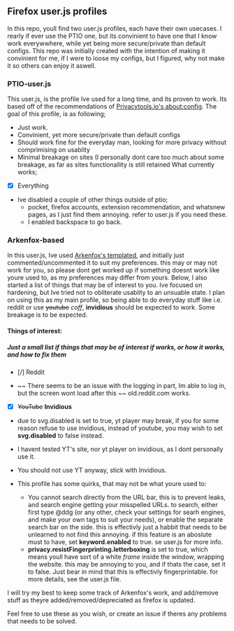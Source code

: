 ## Firefox user.js profiles
In this repo, youll find two user.js profiles, each have their own usecases.
I rearly if ever use the PTIO one, but its convinient to have one that I know work everywwhere, while yet being more secure/private than default configs.
This repo was initially created with the intention of making it convinient for me, if I were to loose my configs, but I figured, why not make it so others can enjoy it aswell.


### PTIO-user.js
This user.js, is the profile Ive used for a long time, and its proven to work.
Its based off of the recommendations of [Privacytools.io's about:config](https://privacytools.io/browsers/#about_config).
The goal of this profile, is as following;

- Just work.
- Convinient, yet more secure/private than default configs
- Should work fine for the everyday man, looking for more privacy without comprimising on usablity
- Minimal breakage on sites (I personally dont care too much about some breakage, as far as sites functionallity is still retained
What currently works;
- [x] Everything

* Ive disabled a couple of other things outside of ptio;
	* pocket, firefox accounts, extension recommendation, and whatsnew pages, as I just find them annoying. refer to user.js if you need these.
	* I enabled backspace to go back.

### Arkenfox-based
In this user.js, Ive used [Arkenfox's templated](github.com/arkenfox/user.js), and initially just commented/uncommented it to suit my preferences. this may or may not work for you, so please dont get worked up if something doesnt work like youre used to, as my preferences may differ from yours. Below, I also started a list of things that may be of interest to you. 
Ive focused on hardening, but Ive tried not to obliterate usablity to an unsuable state.
I plan on using this as my main profile, so being able to do everyday stuff like i.e. reddit or use ~~youtube~~ *coff*, **invidious** should be expected to work. 
Some breakage is to be expected.

#### Things of interest:
##### Just a small list if things that may be of interest if works, or how it works, and how to *fix* them

- [/] Reddit

* ~~ There seems to be an issue with the logging in part, Im able to log in, but the screen wont load after this ~~ old.reddit.com works.

- [x] ~~YouTube~~ **Invidious**

* due to svg.disabled is set to true, yt player may break, if you for some reason refuse to use invidious, instead of youtube, you may wish to set **svg.disabled** to false instead. 
* I havent tested YT's site, nor yt player on invidious, as I dont personally use it.
* You should not use YT anyway, stick with Invidious.

* This profile has some quirks, that may not be what youre used to:
	* You cannot search directly from the URL bar, this is to prevent leaks, and search engine getting your misspelled URLs. to search, either first type @ddg (or any other, check your settings for searh engines, and make your own tags to suit your needs), or enable the separate search bar on the side. this is effectivly just a habbit that needs to be unlearned to not find this annoying. if this feature is an aboslute must to have, set **keyword.enabled** to true. se user.js for more info.
	* **privacy.resistFingerprinting.letterboxing** is set to true, which means youll have sort of a white *frame* inside the window, wrapping the website. this may be annoying to you, and if thats the case, set it to false. Just bear in mind that this is effectivly fingerprintable. for more details, see the user.js file. 

I will try my best to keep some track of Arkenfox's work, and add/remove stuff as theyre added/removed/depreciated as firefox is updated.

Feel free to use these as you wish, or create an issue if theres any problems that needs to be solved.
